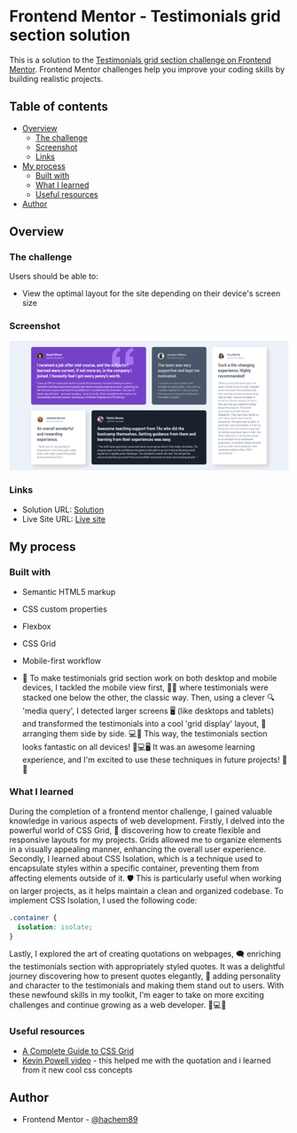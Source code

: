 # Frontend Mentor - Testimonials grid section solution

This is a solution to the [Testimonials grid section challenge on Frontend Mentor](https://www.frontendmentor.io/challenges/testimonials-grid-section-Nnw6J7Un7). Frontend Mentor challenges help you improve your coding skills by building realistic projects.

## Table of contents

- [Overview](#overview)
  - [The challenge](#the-challenge)
  - [Screenshot](#screenshot)
  - [Links](#links)
- [My process](#my-process)
  - [Built with](#built-with)
  - [What I learned](#what-i-learned)
  - [Useful resources](#useful-resources)
- [Author](#author)

## Overview

### The challenge

Users should be able to:

- View the optimal layout for the site depending on their device's screen size

### Screenshot

![](./screenshots/desktop%20view.png)

### Links

- Solution URL: [Solution](https://your-solution-url.com)
- Live Site URL: [Live site](https://your-live-site-url.com)

## My process

### Built with

- Semantic HTML5 markup
- CSS custom properties
- Flexbox
- CSS Grid
- Mobile-first workflow

- 📝 To make testimonials grid section work on both desktop and mobile devices, I tackled the mobile view first, 👩‍💻 where testimonials were stacked one below the other, the classic way.
  Then, using a clever 🔍 'media query', I detected larger screens 🖥️ (like desktops and tablets) and transformed the testimonials into a cool 'grid display' layout, 📏 arranging them side by side.
  💻🔲 This way, the testimonials section looks fantastic on all devices! 📱💻🖥️ It was an awesome learning experience, and I'm excited to use these techniques in future projects! 🚀😄

### What I learned

During the completion of a frontend mentor challenge, I gained valuable knowledge in various aspects of web development. Firstly, I delved into the powerful world of CSS Grid, 📏 discovering how to create flexible and responsive layouts for my projects. Grids allowed me to organize elements in a visually appealing manner, enhancing the overall user experience. Secondly, I learned about CSS Isolation, which is a technique used to encapsulate styles within a specific container, preventing them from affecting elements outside of it. 🛡️ This is particularly useful when working on larger projects, as it helps maintain a clean and organized codebase. To implement CSS Isolation, I used the following code:

```css
.container {
  isolation: isolate;
}
```

Lastly, I explored the art of creating quotations on webpages, 🗨️ enriching the testimonials section with appropriately styled quotes. It was a delightful journey discovering how to present quotes elegantly, 🎨 adding personality and character to the testimonials and making them stand out to users. With these newfound skills in my toolkit, I'm eager to take on more exciting challenges and continue growing as a web developer. 🚀💻😊

### Useful resources

- [A Complete Guide to CSS Grid](https://css-tricks.com/snippets/css/complete-guide-grid/)
- [Kevin Powell video](https://www.youtube.com/watch?v=o1HzOJfgugE&t=282s) - this helped me with the quotation and i learned from it new cool css concepts

## Author

- Frontend Mentor - [@hachem89](https://www.frontendmentor.io/profile/hachem89)
